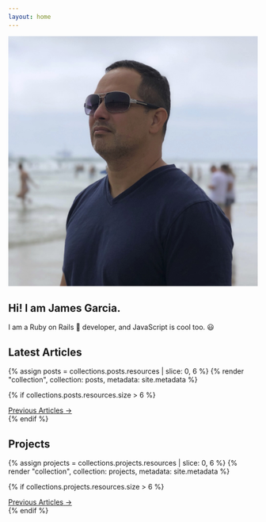 ```yaml
---
layout: home
---
```


<section class="h-full py-20">
  <div class="flex flex-col px-4 py-8 justify-center items-center sm:flex-row">
    <div class="w-48 mr-8">
      <img class="rounded-full" src="/images/photo_at_beach_profile.jpg">
    </div>
    <div class="text-center sm:text-left">
        <h1 class="mb-4 text-4xl font-bold text-gray-800 tracking-tight leading-none md:text-5xl xl:text-6xl">
          Hi! I am James Garcia.
        </h1>
        <p class="font-light text-gray-500 md:text-lg lg:text-xl">
          I am a <span class="text-red-500 font-semibold">Ruby on Rails 💎</span> developer, and JavaScript is cool too. 😃
        </p>
    </div>
  </div>
</section>
<section class="bg-gray-100 py-10 px-4">
  <h2 class="mb-10 text-4xl tracking-tight font-bold text-gray-800 text-center">Latest Articles</h2>

  {% assign posts = collections.posts.resources | slice: 0, 6 %} {% render "collection", collection: posts, metadata: site.metadata %}

  {% if collections.posts.resources.size > 6 %}
  <div class="">
    <a href="/posts/" class="btn bg-gray-700">
      <span>Previous Articles</span>
      <span class="text-gray-300" aria-hidden="true">&rarr;</span>
    </a>
  </div>
  {% endif %}
</section>
<section class="py-10 px-4">
  <h2 class="mb-10 text-4xl tracking-tight font-bold text-gray-800 text-center">Projects</h2>

  {% assign projects = collections.projects.resources | slice: 0, 6 %} {% render "collection", collection: projects, metadata: site.metadata %}

  {% if collections.projects.resources.size > 6 %}
  <div class="">
<a href="/projects/" class="btn bg-gray-700">
  <span>Previous Articles</span>
  <span class="text-gray-300" aria-hidden="true">&rarr;</span>
</a>
  </div>
  {% endif %}
</section>
